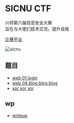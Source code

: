 # SICNU CTF
川师第六届信息安全大赛  
旨在与大佬们技术交流，提升自我  
  
[比赛平台](./www)  

![sicnu](img/sicnu_ctf.png)

## 题目
- [web 01 login](./docker-login)
- [web 04 blog blog blog](./blog_blog_blog)
- [xor xor xor](./xor_xor_xor)

## wp
- [writeup](./writeup)